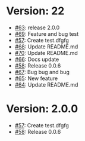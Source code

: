 Version: 22
===========

* [#63](https://github.com/saadmk11/test/pull/63): release 2.0.0
* [#69](https://github.com/saadmk11/test/pull/69): Feature and bug test
* [#57](https://github.com/saadmk11/test/pull/57): Create test.dfgfg
* [#68](https://github.com/saadmk11/test/pull/68): Update README.md
* [#70](https://github.com/saadmk11/test/pull/70): Update README.md
* [#66](https://github.com/saadmk11/test/pull/66): Docs update
* [#58](https://github.com/saadmk11/test/pull/58): Release 0.0.6
* [#67](https://github.com/saadmk11/test/pull/67): Bug bug and bug
* [#65](https://github.com/saadmk11/test/pull/65): New feature
* [#64](https://github.com/saadmk11/test/pull/64): Update README.md



Version: 2.0.0
==============

* [#57](https://github.com/saadmk11/test/pull/57): Create test.dfgfg
* [#58](https://github.com/saadmk11/test/pull/58): Release 0.0.6
